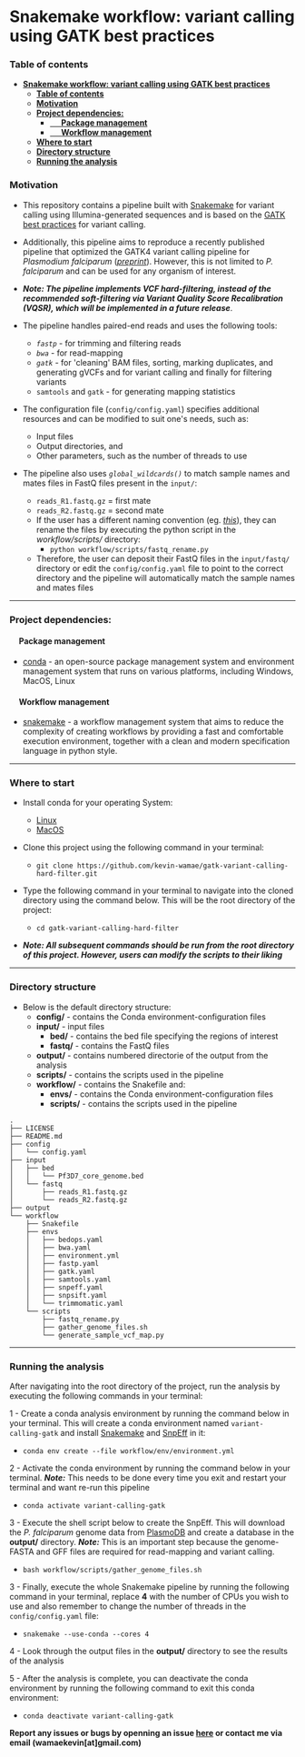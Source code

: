 # **Snakemake workflow: variant calling using GATK best practices**

### **Table of contents**
- [**Snakemake workflow: variant calling using GATK best practices**](#snakemake-workflow-variant-calling-using-gatk-best-practices)
    - [**Table of contents**](#table-of-contents)
    - [**Motivation**](#motivation)
    - [**Project dependencies:**](#project-dependencies)
      - [     **Package management**](#-package-management)
      - [     **Workflow management**](#-workflow-management)
    - [**Where to start**](#where-to-start)
    - [**Directory structure**](#directory-structure)
    - [**Running the analysis**](#running-the-analysis)


### **Motivation**


- This repository contains a pipeline built with [Snakemake](https://snakemake.readthedocs.io/en/stable/) for variant calling using Illumina-generated sequences and is based on the [GATK best practices](https://gatk.broadinstitute.org/hc/en-us/articles/360035535912-Data-pre-processing-for-variant-discovery) for variant calling.
- Additionally, this pipeline aims to reproduce a recently published pipeline that optimized the GATK4 variant calling pipeline for _Plasmodium falciparum_ ([_preprint_](10.21203/rs.3.rs-2561857/v1)). However, this is not limited to _P. falciparum_ and can be used for any organism of interest.
- _**Note: The pipeline implements VCF hard-filtering, instead of the recommended soft-filtering via Variant Quality Score Recalibration (VQSR), which will be implemented in a future release**_.


- The pipeline handles paired-end reads and uses the following tools:
  - _`fastp`_ - for trimming and filtering reads
  - _`bwa`_ - for read-mapping
  - _`gatk`_ - for 'cleaning' BAM files, sorting, marking duplicates, and generating gVCFs and for variant calling and finally for filtering variants
  - `samtools` and `gatk` - for generating mapping statistics

  
- The configuration file (`config/config.yaml`) specifies additional resources and can be modified to suit one's needs, such as:
  - Input files
  - Output directories, and
  - Other parameters, such as the number of threads to use

- The pipeline also uses _`global_wildcards()`_ to match sample names and mates files in FastQ files present in the `input/`:
  - `reads_R1.fastq.gz` = first mate
  - `reads_R2.fastq.gz` = second mate
  - If the user has a different naming convention (eg. [_this_](https://support.illumina.com/help/BaseSpace_OLH_009008/Content/Source/Informatics/BS/NamingConvention_FASTQ-files-swBS.htm)), they can rename the files by executing the python script in the _workflow/scripts/_ directory:
    - `python workflow/scripts/fastq_rename.py`
  - Therefore, the user can deposit their FastQ files in the `input/fastq/` directory or edit the `config/config.yaml` file to point to the correct directory and the pipeline will automatically match the sample names and mates files

---

### **Project dependencies:**

#### &nbsp;&nbsp;&nbsp;&nbsp; **Package management**
- [conda](https://conda.io/projects/conda/en/latest/user-guide/install/index.html) - an open-source package management system and environment management system that runs on various platforms, including Windows, MacOS, Linux


#### &nbsp;&nbsp;&nbsp;&nbsp; **Workflow management**
- [snakemake](https://github.com/snakemake/snakemake) - a workflow management system that aims to reduce the complexity of creating workflows by providing a fast and comfortable execution environment, together with a clean and modern specification language in python style.

---

### **Where to start**

- Install conda for your operating System:
  - [Linux](https://docs.conda.io/projects/conda/en/latest/user-guide/install/linux.html)
  - [MacOS](https://docs.conda.io/projects/conda/en/latest/user-guide/install/macos.html)
- Clone this project using the following command in your terminal:
  - `git clone https://github.com/kevin-wamae/gatk-variant-calling-hard-filter.git`
- Type the following command in your terminal to navigate into the cloned directory using the command below. This will be the root directory of the project:
  - `cd gatk-variant-calling-hard-filter`
  
- **_Note: All subsequent commands should be run from the root directory of this project. However, users can modify the scripts to their liking_**
 
 ---

### **Directory structure**
- Below is the default directory structure:
    - **config/**   - contains the Conda environment-configuration files
    - **input/** - input files
      - **bed/** - contains the bed file specifying the regions of interest
      - **fastq/** - contains the FastQ files
    - **output/** - contains numbered directorie of the output from the analysis
    - **scripts/** - contains the scripts used in the pipeline
    - **workflow/** - contains the Snakefile and:
      - **envs/** - contains the Conda environment-configuration files
      - **scripts/** - contains the scripts used in the pipeline
```
.
├── LICENSE
├── README.md
├── config
│   └── config.yaml
├── input
│   ├── bed
│   │   └── Pf3D7_core_genome.bed
│   └── fastq
│       ├── reads_R1.fastq.gz
│       └── reads_R2.fastq.gz
├── output
└── workflow
    ├── Snakefile
    ├── envs
    │   ├── bedops.yaml
    │   ├── bwa.yaml
    │   ├── environment.yml
    │   ├── fastp.yaml
    │   ├── gatk.yaml
    │   ├── samtools.yaml
    │   ├── snpeff.yaml
    │   ├── snpsift.yaml
    │   └── trimmomatic.yaml
    └── scripts
        ├── fastq_rename.py
        ├── gather_genome_files.sh
        └── generate_sample_vcf_map.py
```

---

### **Running the analysis**
After navigating into the root directory of the project, run the analysis by executing the following commands in your terminal:

1 - Create a conda analysis environment by running the command below in your terminal. This will create a conda environment named `variant-calling-gatk` and install [Snakemake](https://snakemake.readthedocs.io/en/stable/) and [SnpEff](https://pcingola.github.io/SnpEff/se_introduction/) in it:
  - `conda env create --file workflow/env/environment.yml`
  
2 - Activate the conda environment by running the command below in your terminal. **_Note:_** This needs to be done every time you exit and restart your terminal and want re-run this pipeline
  - `conda activate variant-calling-gatk`

3 - Execute the shell script below to create the SnpEff. This will download the _P. falciparum_ genome data from [PlasmoDB](https://plasmodb.org/) and create a database in the **output/** directory. **_Note:_** This is an important step because the genome-FASTA and GFF files are required for read-mapping and variant calling.
  - `bash workflow/scripts/gather_genome_files.sh`


3 - Finally, execute the whole Snakemake pipeline by running the following command in your terminal, replace **4** with the number of CPUs you wish to use and also remember to change the number of threads in the `config/config.yaml` file:
  - `snakemake --use-conda --cores 4`

4 - Look through the output files in the **output/** directory to see the results of the analysis

5 - After the analysis is complete, you can deactivate the conda environment by running the following command to exit this conda environment:
  - `conda deactivate variant-calling-gatk`


**Report any issues or bugs by openning an issue [here](https://github.com/kevin-wamae/gatk-variant-calling-for-amplicons/issues) or contact me via email (wamaekevin[at]gmail.com)**
  
 
